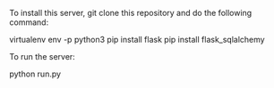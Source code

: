 To install this server, git clone this repository and do the following command:

virtualenv env -p python3
pip install flask
pip install flask_sqlalchemy

To run the server:

python run.py